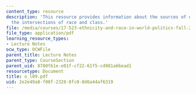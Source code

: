 ```yaml
---
content_type: resource
description: 'This resource provides information about the sources of discontent:
  the intersections of race and class.'
file: /media/courses/17-523-ethnicity-and-race-in-world-politics-fall-2005/2e2e49a8f08f23288fc08d6a44af6319_o_l09.pdf
file_type: application/pdf
learning_resource_types:
- Lecture Notes
ocw_type: OCWFile
parent_title: Lecture Notes
parent_type: CourseSection
parent_uid: 8780f61e-e01f-cf22-61f5-c4981a66ead1
resourcetype: Document
title: o_l09.pdf
uid: 2e2e49a8-f08f-2328-8fc0-8d6a44af6319
---
```

